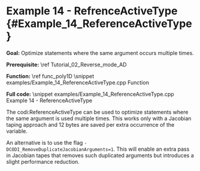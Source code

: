 Example 14 - RefrenceActiveType {#Example_14_ReferenceActiveType}
=======

**Goal:** Optimize statements where the same argument occurs multiple times.

**Prerequisite:** \ref Tutorial_02_Reverse_mode_AD

**Function:** \ref func_poly1D
\snippet examples/Example_14_ReferenceActiveType.cpp Function

**Full code:**
\snippet examples/Example_14_ReferenceActiveType.cpp Example 14 - ReferenceActiveType

The codi:ReferenceActiveType can be used to optimize statements where the same argument is used multiple times. This
works only with a Jacobian taping approach and 12 bytes are saved per extra occurrence of the variable.

An alternative is to use the flag `-DCODI_RemoveDuplicateJacobianArguments=1`. This will enable an extra pass in
Jacobian tapes that removes such duplicated arguments but introduces a slight performance reduction.
